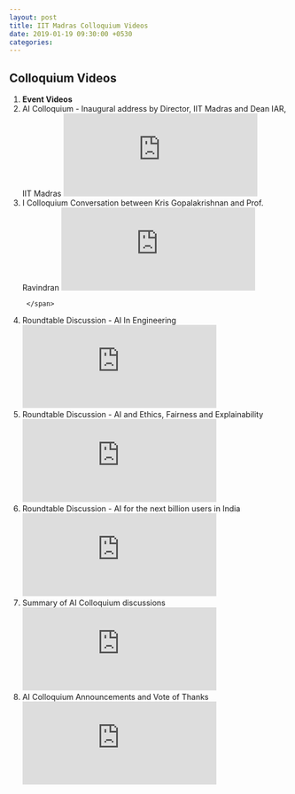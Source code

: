 ```yaml
---
layout: post
title: IIT Madras Colloquium Videos
date: 2019-01-19 09:30:00 +0530
categories:
---
```


<h2 class="post-title text-center"> Colloquium Videos</h2>
<ol class="publications container mt-4">
  <li class="row">
    <span class="col-5 text-center"><strong> Event </strong> </span>
    <span class="col-22 text-center"><strong> Videos</strong> </span>
  </li>
  <li class="row"> 
     <span class="col-5 text-center">
       AI Colloquium - Inaugural address by Director, IIT Madras and Dean IAR, IIT Madras 
       </span>
       <span class="col-22"> <iframe width="350" height="150" src="https://player.vimeo.com/video/336771207?title=0&byline=0&portrait=0" frameborder="0" allow="autoplay; encrypted-media" allowfullscreen></iframe>
     </span>
  </li> <li class="row">
     <span class="col-2 text-center">
       I Colloquium Conversation between Kris Gopalakrishnan and Prof. Ravindran
       </span> 
       <span class="col-10">
         <iframe width="350" height="150" src="https://player.vimeo.com/video/336943666?title=0&byline=0&portrait=0" frameborder="0" allow="autoplay; encrypted-media" allowfullscreen></iframe>

     </span>
  </li> <li class="row">
     <span class="col-2 text-center">
       Roundtable Discussion - AI In Engineering
       </span> <span class="col-10"> 
<iframe width="350" height="150" src="https://player.vimeo.com/video/336848778?title=0&byline=0&portrait=0" frameborder="0" allow="autoplay; encrypted-media" allowfullscreen></iframe>
     </span>
  </li> <li class="row">
     <span class="col-2 text-center">
       Roundtable Discussion - AI and Ethics, Fairness and Explainability
       </span> <span class="col-10">
       <iframe width="350" height="150" src="https://player.vimeo.com/video/336953971?title=0&byline=0&portrait=0" frameborder="0" allow="autoplay; encrypted-media" allowfullscreen></iframe>  
     </span>
  </li> <li class="row">
     <span class="col-2 text-center">
       Roundtable Discussion - AI for the next billion users in India
       </span> <span class="col-10">
      <iframe width="350" height="150" src="https://player.vimeo.com/video/336956634?title=0&byline=0&portrait=0" frameborder="0" allow="autoplay; encrypted-media" allowfullscreen></iframe>
     </span>
  </li> <li class="row">
     <span class="col-2 text-center">
       Summary of AI Colloquium discussions
       </span> <span class="col-10">
       <iframe width="350" height="150" src="https://player.vimeo.com/video/337244398?title=0&byline=0&portrait=0" frameborder="0" allow="autoplay; encrypted-media" allowfullscreen></iframe>
     </span>
  </li>
 <li class="row">
     <span class="col-2 text-center">
       AI Colloquium Announcements and Vote of Thanks
       </span> <span class="col-10">
      <iframe width="350" height="150" src="https://player.vimeo.com/video/337240718?title=0&byline=0&portrait=0" frameborder="0" allow="autoplay; encrypted-media" allowfullscreen></iframe>
     </span>
  </li>

</ol>
<ul>

